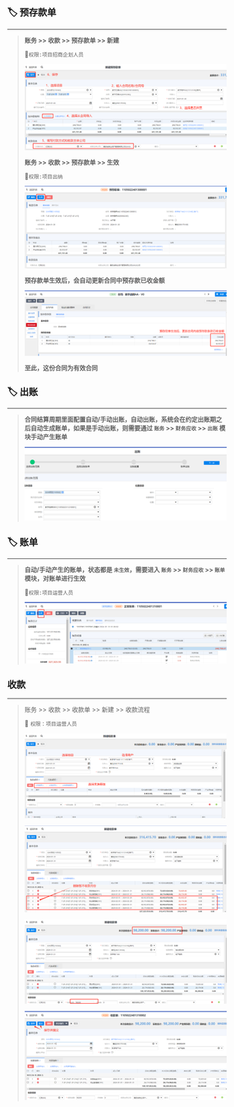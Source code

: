 ## 🏷️ 预存款单

___

> **账务 >> 收款 >> 预存款单 >> 新建**
> 
> 🔑`权限:项目招商企划人员`
> 
> ![img_26.png](_media/img_26.png)
> 
> **账务 >> 收款 >> 预存款单 >> 生效**
> 
> 🔑`权限:项目出纳`
> 
> ![img_27.png](_media/img_27.png)
> 
> **预存款单生效后，会自动更新合同中预存款已收金额**
> 
> ![img_28.png](_media/img_28.png)
> 
>  **至此，这份合同为有效合同**

## 🏷️ 出账

___

> **合同结算周期里面配置自动/手动出账，自动出账，系统会在约定出账期之后自动生成账单，如果是手动出账，则需要通过 `账务` >> `财务应收` >> `出账` 模块手动产生账单**
> 
> ![img_5.png](_media/leasing_img_5.png)
> 

## 🏷️ 账单

___

> **自动/手动产生的账单，状态都是 `未生效`，需要进入 `账务` >> `财务应收` >> `账单` 模块，对账单进行生效**
> 
> 🔑`权限:项目运营人员`
> 
> ![img_6.png](_media/leasing_img_6.png)
> 

## 收款

___

> 账务 >> 收款 >> 收款单 >> 新建 >> 收款流程  
> 
> 🔑 `权限：项目运营人员`
> 
> ![img_10.png](_media/leasing_img_10.png)
> 
> ![img_11.png](_media/leasing_img_11.png)
> 
> ![img_12.png](_media/leasing_img_12.png)
> 
> ![img_13.png](_media/leasing_img_13.png)